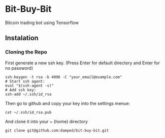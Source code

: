 # Bit-Buy-Bit
Bitcoin trading bot using Tensorflow


## Instalation
### Cloning the Repo

First generate a new ssh key. (Press Enter for default directory and Enter for no password)
```shell
ssh-keygen -t rsa -b 4096 -C "your_email@example.com"
# Start ssh agent:
eval "$(ssh-agent -s)"
# Add ssh key:
ssh-add ~/.ssh/id_rsa
```

Then go to github and copy your key into the settings menue:
```shell
cat ~/.ssh/id_rsa.pub
```

And clone it into your ~ (home) directory
```shell
git clone git@github.com:damped/bit-buy-bit.git
```


